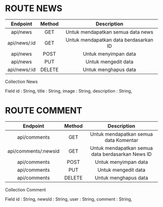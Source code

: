 # ROUTE NEWS

          
| Endpoint | Method | Description |
| :---: | :---: | :---: |
| api/news  | GET | Untuk mendapatkan semua data news |
| api/news/:id  | GET |  Untuk mendapatkan data berdasarkan ID |
| api/news  | POST | Untuk menyimpan data |
| api/news  | PUT | Untuk mengedit data |
| api/news/:id  | DELETE | Untuk menghapus data |

Collection
News

Field
id       : String, 
title    : String,
image  : String,
description : String,

# ROUTE COMMENT

| Endpoint | Method | Description |
| :---: | :---: | :---: |
| api/comments  | GET | Untuk mendapatkan semua data Komentar |
| api/comments/:newsid  | GET | Untuk mendapatkan semua data berdasarkan News ID |
| api/comments  | POST | Untuk menyimpan data |
| api/comments  | PUT | Untuk mengedit data |
| api/comments  | DELETE | Untuk menghapus data |

Collection
Comment

Field
id       : String, 
newsId    : String,
user  : String,
comment : String,




